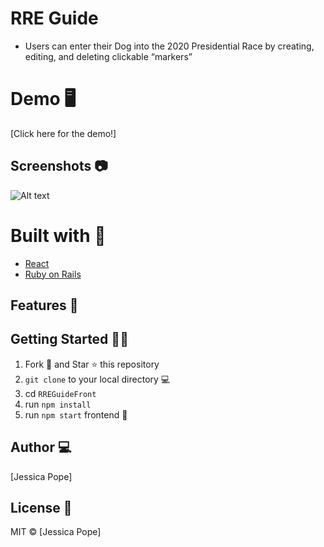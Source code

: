 # RRE Guide
- Users can enter their Dog into the 2020 Presidential Race by creating, editing, and deleting clickable “markers”



# Demo 🖥

[Click here for the demo!]

## Screenshots 📷
 ![Alt text](../fullsizeoutput_1.png?raw=true "login")

# Built with 🔧

- [React](https://reactjs.org/)
- [Ruby on Rails](https://rubyonrails.org/)


## Features :star2:



## Getting Started :man_astronaut:

1. Fork 🍴 and Star ⭐️ this repository
2. `git clone` to your local directory 💻
3. cd `RREGuideFront`
4. run `npm install`
5. run `npm start` frontend :tada:

## Author 💻

[Jessica Pope]

## License 🌵

MIT © [Jessica Pope]
